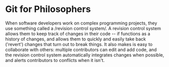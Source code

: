 Git for Philosophers
=

When software developers work on complex programming projects, they use something called a /revision control system/. A revision control system allows them to keep track of changes in their code -- if functions as a history of changes, and allows them to quickly and easily take back ('revert') changes that turn out to break things.  It also makes is easy to collaborate with others: multiple contributors can edit and add code, and the revision control system automatically integrates changes when possible, and alerts contributors to conflicts when it isn't.  
